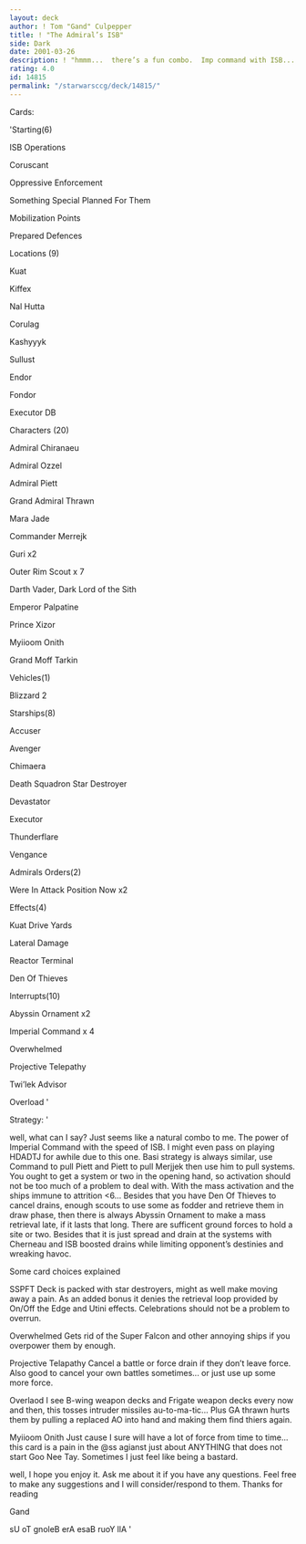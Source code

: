 ```yaml
---
layout: deck
author: ! Tom "Gand" Culpepper
title: ! "The Admiral’s ISB"
side: Dark
date: 2001-03-26
description: ! "hmmm...  there’s a fun combo.  Imp command with ISB...  Sounds abusive to me, I guess I will try it."
rating: 4.0
id: 14815
permalink: "/starwarsccg/deck/14815/"
---
```

Cards: 

'Starting(6) 

ISB Operations 

Coruscant 

Oppressive Enforcement

Something Special Planned For Them

Mobilization Points

Prepared Defences 



Locations (9)

Kuat

Kiffex

Nal Hutta

Corulag

Kashyyyk

Sullust

Endor

Fondor

Executor DB


Characters (20)

Admiral Chiranaeu 

Admiral Ozzel 

Admiral Piett 

Grand Admiral Thrawn

Mara Jade

Commander Merrejk  

Guri x2

Outer Rim Scout x 7

Darth Vader, Dark Lord of the Sith

Emperor Palpatine

Prince Xizor

Myiioom Onith

Grand Moff Tarkin



Vehicles(1) 

Blizzard 2 



Starships(8) 

Accuser

Avenger

Chimaera 

Death Squadron Star Destroyer

Devastator 

Executor

Thunderflare 

Vengance



Admirals Orders(2) 

Were In Attack Position Now x2


Effects(4) 

Kuat Drive Yards

Lateral Damage 

Reactor Terminal 

Den Of Thieves


Interrupts(10) 

Abyssin Ornament x2

Imperial Command x 4 

Overwhelmed

Projective Telepathy

Twi’lek Advisor 

Overload '

Strategy: '

well, what can I say?  Just seems like a natural  combo to me.  The power of Imperial Command with the speed of ISB.  I might even pass on playing HDADTJ for awhile due to this one.  Basi strategy is always similar, use Command to pull Piett and Piett to pull Merjjek then use him to pull systems.  You ought to get a system or two in the opening hand, so activation should not be too much of a problem to deal with.  With the mass activation and the ships immune to attrition <6...  Besides that you have Den Of Thieves to cancel drains, enough scouts to use some as fodder and retrieve them in draw phase, then there is always Abyssin Ornament to make a mass retrieval late, if it lasts that long.  There are sufficent ground forces to hold a site or two.  Besides that it is just spread and drain at the systems with Cherneau and ISB boosted drains while limiting opponent’s destinies and wreaking havoc.  


Some card choices explained


SSPFT  Deck is packed with star destroyers, might as well make moving away a pain.  As an added bonus it denies the retrieval loop provided by On/Off the Edge and Utini effects.  Celebrations should not be a problem to overrun.  


Overwhelmed  Gets rid of the Super Falcon and other annoying ships if you overpower them by enough.


Projective Telapathy Cancel a battle or force drain if they don’t leave force.  Also good to cancel your own battles sometimes... or just use up some more force.


Overlaod  I see B-wing weapon decks and Frigate weapon decks every now and then, this tosses intruder missiles au-to-ma-tic...  Plus GA thrawn hurts them by pulling a replaced AO into hand and making them find thiers again. 


Myiioom Onith Just cause I sure will have a lot of force from time to time... this card is a pain in the @ss agianst just about ANYTHING that does not start Goo Nee Tay.  Sometimes I just feel like being a bastard.


well, I hope you enjoy it.  Ask me about it if you have any questions.  Feel free to make any suggestions and I will consider/respond to them.  Thanks for reading


Gand




sU oT gnoleB erA esaB ruoY llA '
